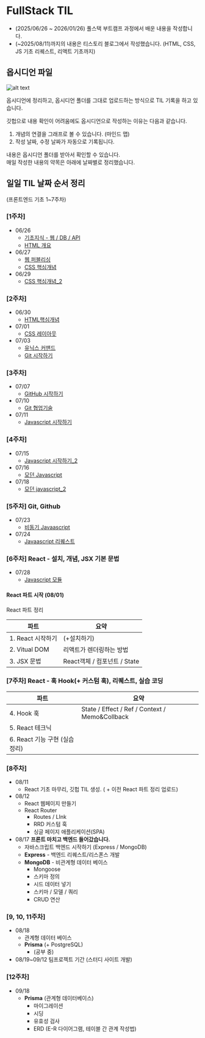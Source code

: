 # FullStack TIL

- (2025/06/26 ~ 2026/01/26) 풀스택 부트캠프 과정에서 배운 내용을 작성합니다.
- (~2025/08/11)까지의 내용은 티스토리 블로그에서 작성했습니다. (HTML, CSS, JS 기초 리퀘스트, 리액트 기초까지)

## 옵시디언 파일
![alt text](image-1.png)

옵시디언에 정리하고, 옵시디언 폴더를 그대로 업로드하는 방식으로 TIL 기록을 하고 있습니다.

깃헙으로 내용 확인이 어려움에도 옵시디언으로 작성하는 이유는 다음과 같습니다.

1) 개념의 연결을 그래프로 볼 수 있습니다. (마인드 맵)
2) 작성 날짜, 수정 날짜가 자동으로 기록됩니다.
   
   
내용은 옵시디언 폴더를 받아서 확인할 수 있습니다. <br>
매일 작성한 내용의 약목은 아래에 날짜별로 정리했습니다.

## 일일 TIL 날짜 순서 정리
(프론트엔드 기초 1~7주차)
### [1주차] 
- 06/26
  - [기초지식 - 웹 / DB / API](https://sonnyanro.tistory.com/3)
  - [HTML 개요](https://sonnyanro.tistory.com/5)
- 06/27
  - [웹 퍼블리싱](https://sonnyanro.tistory.com/6)
  - [CSS 핵심개념](https://sonnyanro.tistory.com/7)
- 06/29
  - [CSS 핵심개념_2](https://sonnyanro.tistory.com/9)


### [2주차]
- 06/30
  - [HTML핵심개념](https://sonnyanro.tistory.com/8)
- 07/01
  - [CSS 레이아웃](https://sonnyanro.tistory.com/10)
- 07/03
  - [유닉스 커맨드](https://sonnyanro.tistory.com/14)
  - [Git 시작하기](https://sonnyanro.tistory.com/15 )


### [3주차]
- 07/07
  - [GitHub 시작하기](https://sonnyanro.tistory.com/16)
- 07/10
  - [Git 협업기술](https://sonnyanro.tistory.com/?page=3)
- 07/11
  - [Javascript 시작하기](https://sonnyanro.tistory.com/18)


### [4주차]
- 07/15
  - [Javascript 시작하기_2](https://sonnyanro.tistory.com/20)
- 07/16
  - [모던 Javascript](https://sonnyanro.tistory.com/21)
- 07/18
  - [모던 javascript_2](https://sonnyanro.tistory.com/23)


### [5주차] Git, Github
- 07/23
  - [비동기 Javaascript](https://sonnyanro.tistory.com/24)
- 07/24
  - [Javaascript 리퀘스트](https://sonnyanro.tistory.com/25)


### [6주차]  React - 설치, 개념, JSX 기본 문법  
- 07/28
  - [Javascript 모듈](https://sonnyanro.tistory.com/29)

#### React 파트 시작 (08/01)
React 파트 정리

| 파트                 | 요약                                             |
| ------------------ | ---------------------------------------------- |
| 1. React 시작하기| (+설치하기)                                        |
| 2. Vitual DOM | 리액트가 렌더링하는 방법                                  |
| 3. JSX 문법    | React객체 / 컴포넌트 / State                         |


### [7주차] React - 훅 Hook(+ 커스텀 훅), 리퀘스트, 실습 코딩
| 파트                 | 요약                                             |
| ---------------------- | ---------------------------------------------- |
| 4. Hook 훅| State / Effect / Ref / Context / Memo&Collback |
| 5. React 테크닉|                                                |
| 6. React 기능 구현 (실습 정리)|                                                |



### [8주차]
- 08/11
  -  React 기초 마무리, 깃헙 TIL 생성. ( + 이전 React 파트 정리 업로드)
- 08/12
  - React 웹페이지 만들기
  - React Router
    -  Routes / LInk
    -  RRD 커스텀 훅
    -  싱글 페이지 애플리케이션(SPA)
- 08/17 **프론트 마치고 백엔드 들어갔습니다.**
  - 자바스크립트 백엔드 시작하기 (Express / MongoDB)
  - **Express** - 백엔드 리퀘스트/리스폰스 개발
  - **MongoDB** - 비관계형 데이터 베이스
    - Mongoose
    - 스키마 정의
    - 시드 데이터 넣기
    - 스키마 / 모델 / 쿼리
    - CRUD 연산
### [9, 10, 11주차]
- 08/18
  - 관계형 데이터 베이스
  - **Prisma** (+ PostgreSQL)
    - (공부 중)
- 08/19~09/12 팀프로젝트 기간 (스터디 사이트 개발)

### [12주차]

- 09/18
  - **Prisma** (관계형 데이터베이스)
    - 마이그레이션
    - 시딩
    - 유효성 검사
    - ERD (E-R 다이어그램, 테이블 간 관계 작성법)
